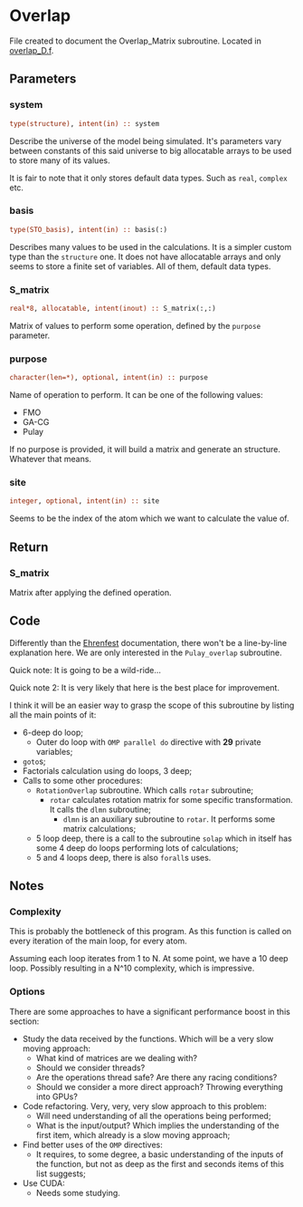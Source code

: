
# Overlap

File created to document the Overlap_Matrix subroutine. Located in [overlap_D.f](../dynemol/overlap_D.f).


## Parameters


### system

```f90
type(structure), intent(in) :: system
```
Describe the universe of the model being simulated. It's parameters vary between constants of this said universe to big allocatable arrays to be used to store many of its values.

It is fair to note that it only stores default data types. Such as `real`, `complex` etc.


### basis

```f90
type(STO_basis), intent(in) :: basis(:)
```
Describes many values to be used in the calculations. It is a simpler custom type than the `structure` one. It does not have allocatable arrays and only seems to store a finite set of variables. All of them, default data types.


### S_matrix

```f90
real*8, allocatable, intent(inout) :: S_matrix(:,:)
```
Matrix of values to perform some operation, defined by the `purpose` parameter.


### purpose

```f90
character(len=*), optional, intent(in) :: purpose
```
Name of operation to perform. It can be one of the following values:
- FMO
- GA-CG
- Pulay

If no purpose is provided, it will build a matrix and generate an structure. Whatever that means.


### site

```f90
integer, optional, intent(in) :: site
```
Seems to be the index of the atom which we want to calculate the value of.


## Return

### S_matrix

Matrix after applying the defined operation.


## Code

Differently than the [Ehrenfest](ehrenfest.md) documentation, there won't be a line-by-line explanation here. We are only interested in the `Pulay_overlap` subroutine.

Quick note: It is going to be a wild-ride...

Quick note 2: It is very likely that here is the best place for improvement.

I think it will be an easier way to grasp the scope of this subroutine by listing all the main points of it:

- 6-deep do loop;
  - Outer do loop with `OMP parallel do` directive with **29** private variables;
- `goto`s;
- Factorials calculation using do loops, 3 deep;
- Calls to some other procedures:
  - `RotationOverlap` subroutine. Which calls `rotar` subroutine;
    - `rotar` calculates rotation matrix for some specific transformation. It calls the `dlmn` subroutine;
    	- `dlmn` is an auxiliary subroutine to `rotar`. It performs some matrix calculations;
  - 5 loop deep, there is a call to the subroutine `solap` which in itself has some 4 deep do loops performing lots of calculations;
  - 5 and 4 loops deep, there is also `forall`s uses.


## Notes


### Complexity

This is probably the bottleneck of this program. As this function is called on every iteration of the main loop, for every atom.

Assuming each loop iterates from 1 to N. At some point, we have a 10 deep loop. Possibly resulting in a N^10 complexity, which is impressive.


### Options

There are some approaches to have a significant performance boost in this section:
- Study the data received by the functions. Which will be a very slow moving approach:
  - What kind of matrices are we dealing with?
  - Should we consider threads?
  - Are the operations thread safe? Are there any racing conditions?
  - Should we consider a more direct approach? Throwing everything into GPUs?
- Code refactoring. Very, very, very slow approach to this problem:
  - Will need understanding of all the operations being performed;
  - What is the input/output? Which implies the understanding of the first item, which already is a slow moving approach;
- Find better uses of the `OMP` directives:
  - It requires, to some degree, a basic understanding of the inputs of the function, but not as deep as the first and seconds items of this list suggests;
- Use CUDA:
  - Needs some studying.
